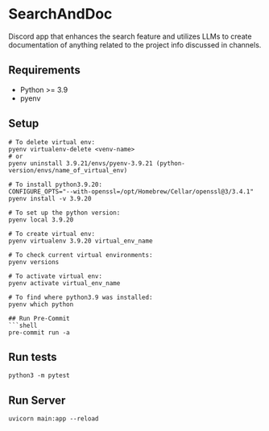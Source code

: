 # SearchAndDoc

Discord app that enhances the search feature and utilizes LLMs to create documentation of anything related to the project info discussed in channels.

## Requirements
- Python >= 3.9
- pyenv

## Setup

```shell
# To delete virtual env:
pyenv virtualenv-delete <venv-name> 
# or 
pyenv uninstall 3.9.21/envs/pyenv-3.9.21 (python-version/envs/name_of_virtual_env)

# To install python3.9.20:
CONFIGURE_OPTS="--with-openssl=/opt/Homebrew/Cellar/openssl@3/3.4.1" pyenv install -v 3.9.20

# To set up the python version:
pyenv local 3.9.20

# To create virtual env:
pyenv virtualenv 3.9.20 virtual_env_name

# To check current virtual environments:
pyenv versions

# To activate virtual env:
pyenv activate virtual_env_name

# To find where python3.9 was installed:
pyenv which python

## Run Pre-Commit
```shell
pre-commit run -a
```

## Run tests
```shell
python3 -m pytest
```

## Run Server
```shell
uvicorn main:app --reload
```
